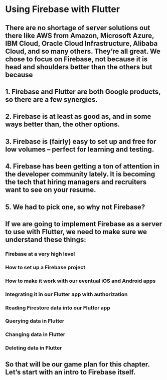 # Using Firebase with Flutter

## There are no shortage of server solutions out there like AWS from Amazon, Microsoft Azure, IBM Cloud, Oracle Cloud Infrastructure, Alibaba Cloud, and so many others. They’re all great. We chose to focus on Firebase, not because it is head and shoulders better than the others but because

## 1. Firebase and Flutter are both Google products, so there are a few synergies.
 
## 2. Firebase is at least as good as, and in some ways better than, the other options.
 
## 3. Firebase is (fairly) easy to set up and free for low volumes – perfect for learning and testing.
 
## 4. Firebase has been getting a ton of attention in the developer community lately. It is becoming the tech that hiring managers and recruiters want to see on your resume.
 
## 5. We had to pick one, so why not Firebase?

## If we are going to implement Firebase as a server to use with Flutter, we need to make sure we understand these things:
### Firebase at a very high level
### How to set up a Firebase project
### How to make it work with our eventual iOS and Android apps
### Integrating it in our Flutter app with authorization
### Reading Firestore data into our Flutter app
### Querying data in Flutter
### Changing data in Flutter
### Deleting data in Flutter

## So that will be our game plan for this chapter. Let’s start with an intro to Firebase itself.